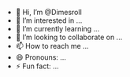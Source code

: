 - 👋 Hi, I’m @Dimesroll
- 👀 I’m interested in ...
- 🌱 I’m currently learning ...
- 💞️ I’m looking to collaborate on ...
- 📫 How to reach me ...
- 😄 Pronouns: ...
- ⚡ Fun fact: ...

<!---
Dimesroll/Dimesroll is a ✨ special ✨ repository because its `README.md` (this file) appears on your GitHub profile.
You can click the Preview link to take a look at your changes.
--->
